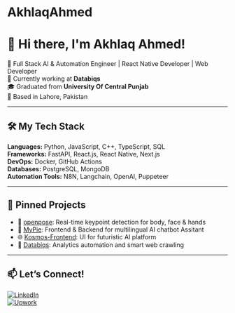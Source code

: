 # AkhlaqAhmed
# 👋 Hi there, I'm Akhlaq Ahmed!

🚀 Full Stack AI & Automation Engineer | React Native Developer | Web Developer  
💼 Currently working at **Databiqs**  
🎓 Graduated from **University Of Central Punjab**  
📍 Based in Lahore, Pakistan  

---

## 🛠️ My Tech Stack

**Languages:** Python, JavaScript, C++, TypeScript, SQL  
**Frameworks:** FastAPI, React.js, React Native, Next.js  
**DevOps:** Docker, GitHub Actions  
**Databases:** PostgreSQL, MongoDB  
**Automation Tools:** N8N, Langchain, OpenAI, Puppeteer


---

## 📌 Pinned Projects

- 🚀 [openpose](https://github.com/AkhlaqAhmed/openpose): Real-time keypoint detection for body, face & hands  
- 💬 [MyPie](https://mypie.ai/): Frontend & Backend for multilingual AI chatbot Assitant
- 🌐 [Kosmos-Frontend](https://kosmos.vc/): UI for futuristic AI platform  
- 🧠 [Databiqs](https://www.databiqs.com/): Analytics automation and smart web crawling

---

## 📫 Let’s Connect!

[![LinkedIn](https://img.shields.io/badge/LinkedIn-blue?logo=linkedin)](https://www.linkedin.com/in/akhlaq-ahmed-44a820210)  
[![Upwork](https://img.shields.io/badge/Upwork-success?logo=upwork)](https://www.upwork.com/freelancers/~013cf21af53cadea82)
